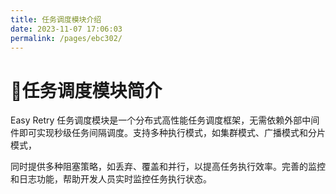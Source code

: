 ```yaml
---
title: 任务调度模块介绍
date: 2023-11-07 17:06:03
permalink: /pages/ebc302/
---
```


# 🌈任务调度模块简介
Easy Retry 任务调度模块是一个分布式高性能任务调度框架，无需依赖外部中间件即可实现秒级任务间隔调度。支持多种执行模式，如集群模式、广播模式和分片模式，

同时提供多种阻塞策略，如丢弃、覆盖和并行，以提高任务执行效率。完善的监控和日志功能，帮助开发人员实时监控任务执行状态。

